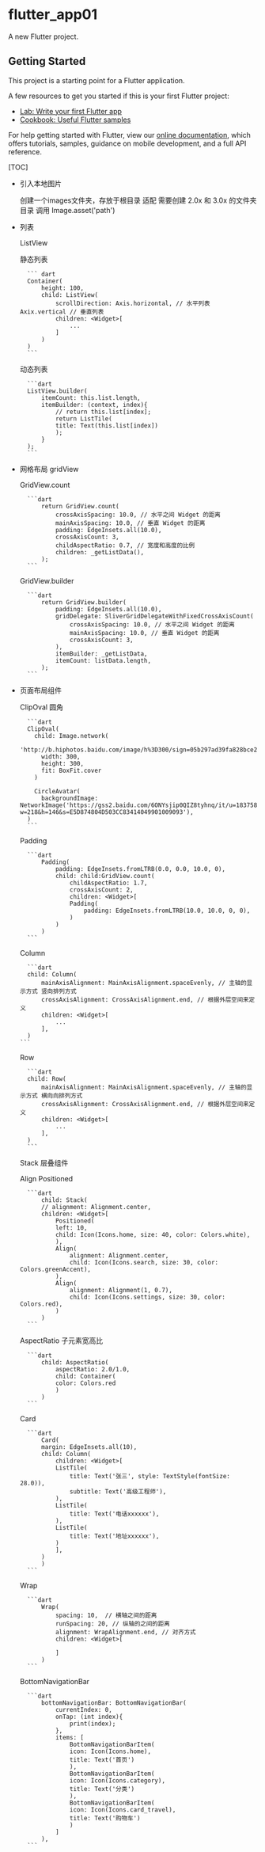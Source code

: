 # flutter_app01

A new Flutter project.

## Getting Started

This project is a starting point for a Flutter application.

A few resources to get you started if this is your first Flutter project:

- [Lab: Write your first Flutter app](https://flutter.dev/docs/get-started/codelab)
- [Cookbook: Useful Flutter samples](https://flutter.dev/docs/cookbook)

For help getting started with Flutter, view our
[online documentation](https://flutter.dev/docs), which offers tutorials,
samples, guidance on mobile development, and a full API reference.

[TOC]

- 引入本地图片

    创建一个images文件夹，存放于根目录
    适配 需要创建 2.0x 和 3.0x 的文件夹目录
    调用 Image.asset('path')

- 列表

    ListView

    静态列表

        ``` dart
        Container(
            height: 100,
            child: ListView(
                scrollDirection: Axis.horizontal, // 水平列表 Axix.vertical // 垂直列表
                children: <Widget>[
                    ...
                ]
            )
        )
        ```
    
    动态列表

        ```dart
        ListView.builder(
            itemCount: this.list.length,
            itemBuilder: (context, index){
                // return this.list[index];
                return ListTile(
                title: Text(this.list[index])
                );
            }
        );
        ```

- 网格布局 gridView

    GridView.count

        ```dart
            return GridView.count(
                crossAxisSpacing: 10.0, // 水平之间 Widget 的距离
                mainAxisSpacing: 10.0, // 垂直 Widget 的距离
                padding: EdgeInsets.all(10.0),
                crossAxisCount: 3,
                childAspectRatio: 0.7, // 宽度和高度的比例
                children: _getListData(),
            );
        ```

    GridView.builder

        ```dart
            return GridView.builder(
                padding: EdgeInsets.all(10.0),
                gridDelegate: SliverGridDelegateWithFixedCrossAxisCount(
                    crossAxisSpacing: 10.0, // 水平之间 Widget 的距离
                    mainAxisSpacing: 10.0, // 垂直 Widget 的距离
                    crossAxisCount: 3,
                ),
                itemBuilder: _getListData,
                itemCount: listData.length,
            );
        ```

- 页面布局组件 

    ClipOval 圆角
    
        ```dart
        ClipOval(
          child: Image.network(
            'http://b.hiphotos.baidu.com/image/h%3D300/sign=05b297ad39fa828bce239be3cd1e41cd/0eb30f2442a7d9337119f7dba74bd11372f001e0.jpg',
            width: 300,
            height: 300,
            fit: BoxFit.cover
          )

          CircleAvatar(
            backgroundImage: NetworkImage('https://gss2.baidu.com/6ONYsjip0QIZ8tyhnq/it/u=1837580372,2968213145&fm=173&app=49&f=JPEG?w=218&h=146&s=E5D874804D503CC83414049901009093'),
        )
        ```

    Padding

        ```dart
            Padding(
                padding: EdgeInsets.fromLTRB(0.0, 0.0, 10.0, 0),
                child: child:GridView.count(
                    childAspectRatio: 1.7,
                    crossAxisCount: 2,
                    children: <Widget>[
                    Padding(
                        padding: EdgeInsets.fromLTRB(10.0, 10.0, 0, 0),
                    )
                )
            )
        ```

    Column

        ```dart
        child: Column(
            mainAxisAlignment: MainAxisAlignment.spaceEvenly, // 主轴的显示方式 竖向排列方式
            crossAxisAlignment: CrossAxisAlignment.end, // 根据外层空间来定义
            children: <Widget>[
                ...
            ],
        )
      ```

    Row

        ```dart
        child: Row(
            mainAxisAlignment: MainAxisAlignment.spaceEvenly, // 主轴的显示方式 横向向排列方式
            crossAxisAlignment: CrossAxisAlignment.end, // 根据外层空间来定义
            children: <Widget>[
                ...
            ],
        )
        ```

    Stack 层叠组件

     Align Positioned

        ```dart
            child: Stack(
            // alignment: Alignment.center,
            children: <Widget>[
                Positioned(
                left: 10,
                child: Icon(Icons.home, size: 40, color: Colors.white),
                ),
                Align(
                    alignment: Alignment.center,
                    child: Icon(Icons.search, size: 30, color: Colors.greenAccent),
                ),
                Align(
                    alignment: Alignment(1, 0.7),
                    child: Icon(Icons.settings, size: 30, color: Colors.red),
                )
            )
        ```

    AspectRatio 子元素宽高比

        ```dart
            child: AspectRatio(
                aspectRatio: 2.0/1.0,
                child: Container(
                color: Colors.red
                )
            )
        ```

    Card

        ```dart
            Card(
            margin: EdgeInsets.all(10),
            child: Column(
                children: <Widget>[
                ListTile(
                    title: Text('张三', style: TextStyle(fontSize: 28.0)),
                    subtitle: Text('高级工程师'),
                ),
                ListTile(
                    title: Text('电话xxxxxx'),
                ),
                ListTile(
                    title: Text('地址xxxxxx'),
                )
                ],
            )
            )
        ```

    Wrap

        ```dart
            Wrap(
                spacing: 10,  // 横轴之间的距离
                runSpacing: 20, // 纵轴的之间的距离
                alignment: WrapAlignment.end, // 对齐方式
                children: <Widget>[

                ]
            )
        ```

    BottomNavigationBar

        ```dart
            bottomNavigationBar: BottomNavigationBar(
                currentIndex: 0,
                onTap: (int index){
                    print(index);
                },
                items: [
                    BottomNavigationBarItem(
                    icon: Icon(Icons.home),
                    title: Text('首页')
                    ),
                    BottomNavigationBarItem(
                    icon: Icon(Icons.category),
                    title: Text('分类')
                    ),
                    BottomNavigationBarItem(
                    icon: Icon(Icons.card_travel),
                    title: Text('购物车')
                    )
                ]
            ),
        ```

